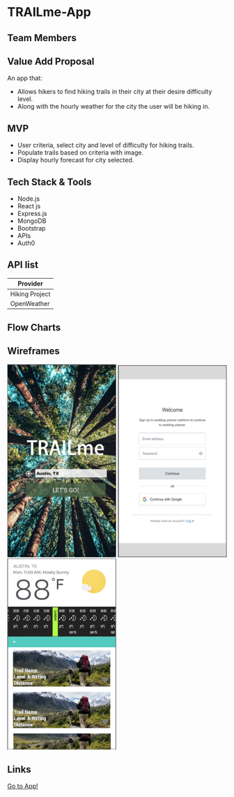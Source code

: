 # TRAILme-App

## Team Members

## Value Add Proposal

An app that:

- Allows hikers to find hiking trails in their city at their desire difficulty level.
- Along with the hourly weather for the city the user will be hiking in.

## MVP

- User criteria, select city and level of difficulty for hiking trails.
- Populate trails based on criteria with image.
- Display hourly forecast for city selected.

## Tech Stack & Tools

- Node.js
- React js
- Express.js
- MongoDB
- Bootstrap
- APIs
- Auth0

## API list

| Provider       |
| -------------- |
| Hiking Project |
| OpenWeather    |

## Flow Charts

## Wireframes

<img src="homepagePrototype.png" width="250" /> <img src="loginPage.png" width="250" /> <img src="resultsPage.png" width="250" />

## Links

[Go to App!](https://group-3-project-1.github.io/Trailme-Locator/)
